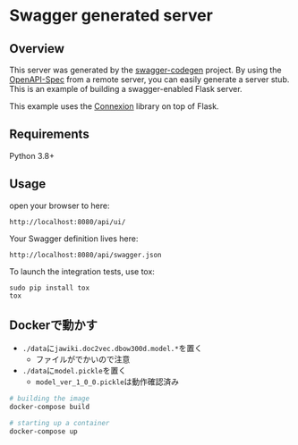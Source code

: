 # Swagger generated server

## Overview
This server was generated by the [swagger-codegen](https://github.com/swagger-api/swagger-codegen) project. By using the
[OpenAPI-Spec](https://github.com/swagger-api/swagger-core/wiki) from a remote server, you can easily generate a server stub.  This
is an example of building a swagger-enabled Flask server.

This example uses the [Connexion](https://github.com/zalando/connexion) library on top of Flask.

## Requirements
Python 3.8+

## Usage
open your browser to here:

```
http://localhost:8080/api/ui/
```

Your Swagger definition lives here:

```
http://localhost:8080/api/swagger.json
```

To launch the integration tests, use tox:
```
sudo pip install tox
tox
```

## Dockerで動かす
- `./data`に`jawiki.doc2vec.dbow300d.model.*`を置く
    - ファイルがでかいので注意
- `./data`に`model.pickle`を置く
    - `model_ver_1_0_0.pickle`は動作確認済み

```bash
# building the image
docker-compose build

# starting up a container
docker-compose up
```